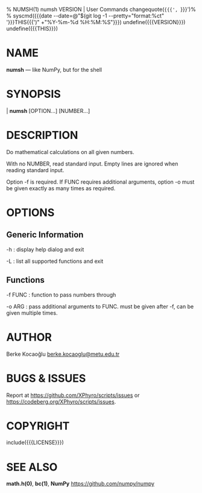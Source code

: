 % NUMSH(1) numsh VERSION | User Commands
changequote(`{{{', `}}}')%
% syscmd({{{date --date=@"$(git log -1 --pretty="format:%ct" '}}}THIS{{{')" +"%Y-%m-%d %H:%M:%S"}}})
undefine({{{VERSION}}})
undefine({{{THIS}}})

# NAME

**numsh** — like NumPy, but for the shell


# SYNOPSIS

| **numsh** \[OPTION...\] \[NUMBER...\]


# DESCRIPTION

Do mathematical calculations on all given numbers.

With no NUMBER, read standard input. Empty lines are ignored when reading
standard input.

Option -f is required. If FUNC requires additional arguments, option -o must be
given exactly as many times as required.


# OPTIONS

## Generic Information

-h
:   display help dialog and exit

-L
:   list all supported functions and exit

## Functions

-f FUNC
:   function to pass numbers through

-o ARG
:   pass additional arguments to FUNC. must be given after -f, can be given
    multiple times.


# AUTHOR

Berke Kocaoğlu <berke.kocaoglu@metu.edu.tr>


# BUGS & ISSUES

Report at <https://github.com/XPhyro/scripts/issues> or
<https://codeberg.org/XPhyro/scripts/issues>.


# COPYRIGHT

include({{{LICENSE}}})


# SEE ALSO

**math.h(0)**, **bc(1)**, **NumPy** <https://github.com/numpy/numpy>

